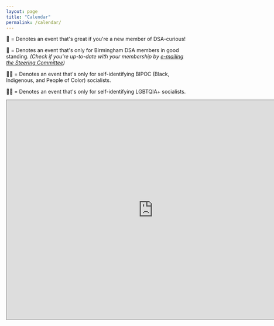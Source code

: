 ```yaml
---
layout: page
title: "Calendar"
permalink: /calendar/
---
```


<p>🍞 = Denotes an event that's great if you're a new member of DSA-curious!
<p>🌹 = Denotes an event that's only for Birmingham DSA members in good standing. <i>(Check if you're up-to-date with your membership by <a href="mailto:steering@bhamdsa.org?subject=Membership Check">e-mailing the Steering Committee</a>)</i>
<p>✊🏿 = Denotes an event that's only for self-identifying BIPOC (Black, Indigenous, and People of Color) socialists.
<p>🏳️‍🌈 = Denotes an event that's only for self-identifying LGBTQIA+ socialists.
<p><iframe src="https://calendar.google.com/calendar/embed?height=600&wkst=1&bgcolor=%23ffffff&ctz=America%2FChicago&mode=AGENDA&showNav=1&showTitle=1&title=Birmingham%20DSA%20Events%20Calendar&src=Z3ZncjcxMjR2aWVkZ2t2a2hpZzY1dWw2cW9AZ3JvdXAuY2FsZW5kYXIuZ29vZ2xlLmNvbQ&src=ZW4udXNhI2hvbGlkYXlAZ3JvdXAudi5jYWxlbmRhci5nb29nbGUuY29t&color=%23D50000&color=%230B8043" style="border:solid 1px #777" width="800" height="600" frameborder="0" scrolling="no"></iframe>
